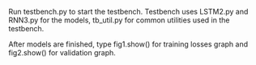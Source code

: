 Run testbench.py to start the testbench.
Testbench uses LSTM2.py and RNN3.py for the models, tb_util.py for common utilities used in the testbench.

After models are finished, type fig1.show() for training losses graph and fig2.show() for validation graph.
